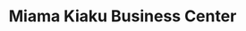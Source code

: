 ---
title: "Miama Kiaku Business Center"
url: /monrovia/miama-kiaku-business-center/
shop: Lebensmittel
---